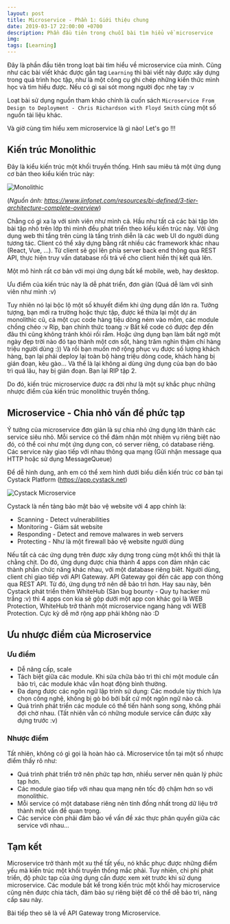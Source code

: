 ```yaml
---
layout: post
title: Microservice - Phần 1: Giới thiệu chung
date: 2019-03-17 22:00:00 +0700
description: Phần đầu tiên trong chuỗi bài tìm hiểu về microservice
img:
tags: [Learning]
---
```


Đây là phần đầu tiên trong loạt bài tìm hiểu về microservice của mình. Cũng như các bài viết khác được gắn tag `Learning` thì bài viết này được xây dựng trong quá trình học tập, như là một công cụ ghi chép những kiến thức mình học và tìm hiểu được. Nếu có gì sai sót mong người đọc nhẹ tay :v

Loạt bài sử dụng nguồn tham khảo chính là cuốn sách `Microservice From Design to Deployment - Chris Richardson with Floyd Smith` cùng một số nguồn tài liệu khác.

Và giờ cùng tìm hiểu xem microservice là gì nào! Let's go !!!

## Kiến trúc Monolithic

Đây là kiểu kiến trúc một khối truyền thống. Hình sau miêu tả một ứng dụng cơ bản theo kiểu kiến trúc này:

![Monolithic]({{site.baseurl}}/assets/img/3-tier.png)

(*Nguồn ảnh: https://www.jinfonet.com/resources/bi-defined/3-tier-architecture-complete-overview*)

Chẳng có gì xa lạ với sinh viên như mình cả. Hầu như tất cả các bài tập lớn bài tập nhỏ trên lớp thì mình đều phát triển theo kiểu kiến trúc này.
Với ứng dụng web thì tầng trên cùng là tầng trình diễn là các web UI do người dùng tương tác. Client có thể xây dựng bằng rất nhiều các framework khác nhau (React, Vue, ...).
Từ client sẽ gọi lên phía server back end thông qua REST API, thực hiện truy vấn database rồi trả về cho client hiển thị kết quả lên.

Một mô hình rất cơ bản với mọi ứng dụng bất kể mobile, web, hay desktop.

Ưu điểm của kiến trúc này là dễ phát triển, đơn giản (Quá dễ làm với sinh viên như mình :v)

Tuy nhiên nó lại bộc lộ một số khuyết điểm khi ứng dụng dần lớn ra. Tưởng tượng, bạn mới ra trường hoặc thực tập, được kế thừa lại một dự án monolithic cũ, cả một cục code hàng tiệu dòng ném vào mồm, các module chồng chéo :v Rip, bạn chính thức toang :v Bất kể code có được đẹp đến đâu thì cũng không tránh khỏi rối rắm.
Hoặc ứng dụng bạn làm bất ngờ một ngày đẹp trời nào đó tạo thành một cơn sốt, hàng trăm nghìn thậm chí hàng triệu người dùng :)) Và rồi bạn muốn mở rộng phục vụ được số lượng khách hàng, bạn lại phải deploy lại toàn bộ hàng triệu dòng code, khách hàng bị gián đoạn, kêu gào... Và thế là lại không ai dùng ứng dụng của bạn do bảo trì quá lâu, hay bị gián đoạn. Bạn lại RIP tập 2.

Do đó, kiến trúc microservice được ra đời như là một sự khắc phục những nhược điểm của kiến trúc monolithic truyền thống.


## Microservice - Chia nhỏ vấn đề phức tạp

Ý tưởng của microservice đơn giản là sự chia nhỏ ứng dụng lớn thành các service siêu nhỏ. Mỗi service có thể đảm nhận một nhiệm vụ riêng biệt nào đó, có thể coi như một ứng dụng con, có server riêng, có database riêng. Các service này giao tiếp với nhau thông qua mạng (Gửi nhận message qua HTTP hoặc sử dụng MessageQueue)

Để dễ hình dung, anh em có thể xem hình dưới biểu diễn kiến trúc cơ bản tại Cystack Platform (https://app.cystack.net)

![Cystack Microservice]({{site.baseurl}}/assets/img/cystack-microservice.jpg)

Cystack là nền tảng bảo mật bảo vệ website với 4 app chính là:

* Scanning - Detect vulnerabilities
* Monitoring - Giám sát website
* Responding - Detect and remove malwares in web servers
* Protecting - Như là một firewall bảo vệ website người dùng

Nếu tất cả các ứng dụng trên được xây dựng trong cùng một khối thì thật là chằng chịt. Do đó, ứng dụng được chia thành 4 apps con đảm nhận các thành phần chức năng khác nhau, với một database riêng biêt. 
Người dùng, client chỉ giao tiếp với API Gateway. API Gateway gọi đến các app con thông qua REST API.
Từ đó, ứng dụng trở nên dễ bảo trì hơn.
Hay sau này, bên Cystack phát triển thêm WhiteHub (Sàn bug bounty - Quy tụ hacker mũ trắng :v) thì 4 apps con kia sẽ gộp dưới một app con khác gọi là WEB Protection, WhiteHub trở thành một microservice ngang hàng với WEB Protection. Cực kỳ dễ mở rộng app phải không nào :D

## Ưu nhược điểm của Microservice
### Ưu điểm
* Dễ nâng cấp, scale
* Tách biệt giữa các module. Khi sửa chữa bảo trì thì chỉ một module cần bảo trì, các module khác vẫn hoạt động bình thường.
* Đa dạng được các ngôn ngữ lập trình sử dụng: Các module tùy thích lựa chọn công nghệ, không bị gò bó bởi bất cứ một ngôn ngữ nào cả.
* Quá trình phát triển các module có thể tiến hành song song, không phải đợi chờ nhau. (Tất nhiên vẫn có những module service cần được xây dựng trước :v)

### Nhược điểm
Tất nhiên, không có gì gọi là hoàn hảo cả. Microservice tồn tại một số nhược điểm thấy rõ như:
* Quá trình phát triển trở nên phức tạp hơn, nhiều server nên quản lý phức tạp hơn. 
* Các module giao tiếp với nhau qua mạng nên tốc độ chậm hơn so với monolithic.
* Mỗi service có một database riêng nên tính đồng nhất trong dữ liệu trở thành một vấn đề quan trọng.
* Các service còn phải đảm bảo về vấn đề xác thực phân quyền giữa các service với nhau...


## Tạm kết
Microservice trở thành một xu thế tất yếu, nó khắc phục được những điểm yếu mà kiến trúc một khối truyền thống mắc phải. Tuy nhiên, chi phí phát triển, độ phức tạp của ứng dụng cần được xem xét trước khi sử dụng microservice.
Các module bất kể trong kiến trúc một khối hay microservice cũng nên được chia tách, đảm bảo sự riêng biệt để có thể dễ bảo trì, nâng cấp sau này.

Bài tiếp theo sẽ là về API Gateway trong Microservice.
